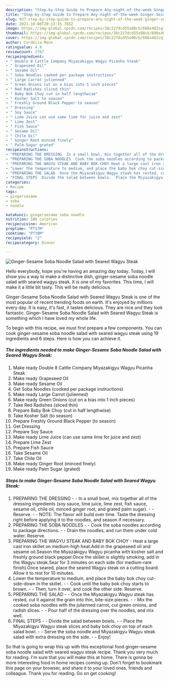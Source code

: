 ```yaml
---
description: "Step-by-Step Guide to Prepare Any-night-of-the-week Ginger-Sesame Soba Noodle Salad with Seared Wagyu Steak"
title: "Step-by-Step Guide to Prepare Any-night-of-the-week Ginger-Sesame Soba Noodle Salad with Seared Wagyu Steak"
slug: 937-step-by-step-guide-to-prepare-any-night-of-the-week-ginger-sesame-soba-noodle-salad-with-seared-wagyu-steak
date: 2021-10-08T20:13:15.765Z
image: https://img-global.cpcdn.com/recipes/38c227dcd55a90cb/680x482cq70/ginger-sesame-soba-noodle-salad-with-seared-wagyu-steak-recipe-main-photo.jpg
thumbnail: https://img-global.cpcdn.com/recipes/38c227dcd55a90cb/680x482cq70/ginger-sesame-soba-noodle-salad-with-seared-wagyu-steak-recipe-main-photo.jpg
cover: https://img-global.cpcdn.com/recipes/38c227dcd55a90cb/680x482cq70/ginger-sesame-soba-noodle-salad-with-seared-wagyu-steak-recipe-main-photo.jpg
author: Cordelia Mann
ratingvalue: 4.9
reviewcount: 2767
recipeingredient:
- " Double 8 Cattle Company Miyazakigyu Wagyu Picanha Steak"
- " Grapeseed Oil"
- " Sesame Oil"
- " Soba Noodles cooked per package instructions"
- " Large Carrot julienned"
- " Green Onions cut on a bias into 1 inch pieces"
- " Red Radishes sliced thin"
- " Baby Bok Choy cut in half lengthwise"
- " Kosher Salt to season"
- " Freshly Ground Black Pepper to season"
- " Dressing"
- " Soy Sauce"
- " Lime Juice can use same lime for juice and zest"
- " Lime Zest"
- " Fish Sauce"
- " Sesame Oil"
- " Chile Oil"
- " Ginger Root minced finely"
- " Palm Sugar grated"
recipeinstructions:
- "PREPARING THE DRESSING  In a small bowl, mix together all of the dressing ingredients (soy sauce, lime juice, lime zest, fish sauce, sesame oil, chile oil, minced ginger root, and grated palm sugar).  Reserve.  NOTE: The flavor will build over time. Taste the dressing right before applying it to the noodles, and season if necessary."
- "PREPARING THE SOBA NOODLES  Cook the soba noodles according to package directions.  Drain the noodles, and run them under cold water. Reserve."
- "PREPARING THE WAGYU STEAK AND BABY BOK CHOY Heat a large cast iron skillet on medium-high heat.Add in the grapeseed oil and sesame oil.Season the Miyazakigyu Wagyu picanha with kosher salt and freshly ground black pepper.Once the skillet is slightly smoking, add in the Wagyu steak.Sear for 3 minutes on each side (for medium-rare finish).Once seared, place the seared Wagyu steak on a cutting board. Allow it to rest for 10 minutes."
- "Lower the temperature to medium, and place the baby bok choy cut-side-down in the skillet.  Cook until the baby bok choy starts to brown.  Then, turn it over, and cook the other side. Reserve."
- "PREPARING THE SALAD  Once the Miyazakigyu Wagyu steak has rested, cut it against the grain into thin, bite-size pieces.  Mix the cooked soba noodles with the julienned carrot, cut green onions, and radish slices.  Pour half of the dressing over the noodles, and mix well."
- "FINAL STEPS  Divide the salad between bowls.  Place the Miyazakigyu Wagyu steak slices and baby bok choy on top of each salad bowl.  Serve the soba noodle and Miyazakigyu Wagyu steak salad with extra dressing on the side.  Enjoy!"
categories:
- Recipe
tags:
- gingersesame
- soba
- noodle

katakunci: gingersesame soba noodle 
nutrition: 188 calories
recipecuisine: American
preptime: "PT17M"
cooktime: "PT39M"
recipeyield: "2"
recipecategory: Dinner

---
```



![Ginger-Sesame Soba Noodle Salad with Seared Wagyu Steak](https://img-global.cpcdn.com/recipes/38c227dcd55a90cb/680x482cq70/ginger-sesame-soba-noodle-salad-with-seared-wagyu-steak-recipe-main-photo.jpg)

Hello everybody, hope you're having an amazing day today. Today, I will show you a way to make a distinctive dish, ginger-sesame soba noodle salad with seared wagyu steak. It is one of my favorites. This time, I will make it a little bit tasty. This will be really delicious.



Ginger-Sesame Soba Noodle Salad with Seared Wagyu Steak is one of the most popular of recent trending foods on earth. It's enjoyed by millions every day. It is easy, it's fast, it tastes delicious. They are nice and they look fantastic. Ginger-Sesame Soba Noodle Salad with Seared Wagyu Steak is something which I have loved my whole life.


To begin with this recipe, we must first prepare a few components. You can cook ginger-sesame soba noodle salad with seared wagyu steak using 19 ingredients and 6 steps. Here is how you can achieve it.

<!--inarticleads1-->

##### The ingredients needed to make Ginger-Sesame Soba Noodle Salad with Seared Wagyu Steak:

1. Make ready  Double 8 Cattle Company Miyazakigyu Wagyu Picanha Steak
1. Make ready  Grapeseed Oil
1. Make ready  Sesame Oil
1. Get  Soba Noodles (cooked per package instructions)
1. Make ready  Large Carrot (julienned)
1. Make ready  Green Onions (cut on a bias into 1 inch pieces)
1. Take  Red Radishes (sliced thin)
1. Prepare  Baby Bok Choy (cut in half lengthwise)
1. Take  Kosher Salt (to season)
1. Prepare  Freshly Ground Black Pepper (to season)
1. Get  Dressing
1. Prepare  Soy Sauce
1. Make ready  Lime Juice (can use same lime for juice and zest)
1. Prepare  Lime Zest
1. Prepare  Fish Sauce
1. Take  Sesame Oil
1. Take  Chile Oil
1. Make ready  Ginger Root (minced finely)
1. Make ready  Palm Sugar (grated)




<!--inarticleads2-->

##### Steps to make Ginger-Sesame Soba Noodle Salad with Seared Wagyu Steak:

1. PREPARING THE DRESSING -  - In a small bowl, mix together all of the dressing ingredients (soy sauce, lime juice, lime zest, fish sauce, sesame oil, chile oil, minced ginger root, and grated palm sugar). -  - Reserve. -  - NOTE: The flavor will build over time. Taste the dressing right before applying it to the noodles, and season if necessary.
1. PREPARING THE SOBA NOODLES -  - Cook the soba noodles according to package directions. -  - Drain the noodles, and run them under cold water. Reserve.
1. PREPARING THE WAGYU STEAK AND BABY BOK CHOY - Heat a large cast iron skillet on medium-high heat.Add in the grapeseed oil and sesame oil.Season the Miyazakigyu Wagyu picanha with kosher salt and freshly ground black pepper.Once the skillet is slightly smoking, add in the Wagyu steak.Sear for 3 minutes on each side (for medium-rare finish).Once seared, place the seared Wagyu steak on a cutting board. Allow it to rest for 10 minutes.
1. Lower the temperature to medium, and place the baby bok choy cut-side-down in the skillet. -  - Cook until the baby bok choy starts to brown. -  - Then, turn it over, and cook the other side. Reserve.
1. PREPARING THE SALAD -  - Once the Miyazakigyu Wagyu steak has rested, cut it against the grain into thin, bite-size pieces. -  - Mix the cooked soba noodles with the julienned carrot, cut green onions, and radish slices. -  - Pour half of the dressing over the noodles, and mix well.
1. FINAL STEPS -  - Divide the salad between bowls. -  - Place the Miyazakigyu Wagyu steak slices and baby bok choy on top of each salad bowl. -  - Serve the soba noodle and Miyazakigyu Wagyu steak salad with extra dressing on the side. -  - Enjoy!




So that is going to wrap this up with this exceptional food ginger-sesame soba noodle salad with seared wagyu steak recipe. Thank you very much for reading. I'm sure that you will make this at home. There is gonna be more interesting food in home recipes coming up. Don't forget to bookmark this page on your browser, and share it to your loved ones, friends and colleague. Thank you for reading. Go on get cooking!
